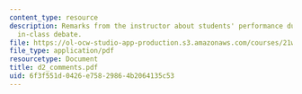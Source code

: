 ```yaml
---
content_type: resource
description: Remarks from the instructor about students' performance during the second
  in-class debate.
file: https://ol-ocw-studio-app-production.s3.amazonaws.com/courses/21w-747-rhetoric-spring-2005/6f3f551d0426e75829864b2064135c53_d2_comments.pdf
file_type: application/pdf
resourcetype: Document
title: d2_comments.pdf
uid: 6f3f551d-0426-e758-2986-4b2064135c53
---
```

